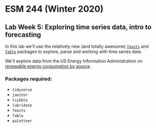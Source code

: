 # ESM 244 (Winter 2020)
## Lab Week 5: Exploring time series data, intro to forecasting

In this lab we'll use the relatively new (and totally awesome) [`feasts`](https://github.com/tidyverts/feasts) and [`fable`](https://github.com/tidyverts/fable) packages to explore, parse and working with time series data. 

We'll explore data from the US Energy Information Administration on [renewable energy consumption by source](https://www.eia.gov/totalenergy/data/browser/?tbl=T10.01#/?f=M).

### Packages required: 

- `tidyverse`
- `janitor`
- `tsibble`
- `lubridate`
- `feasts`
- `fable`
- `paletteer`

